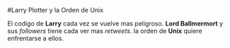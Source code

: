 #Larry Plotter y la Orden de Unix

El codigo de **Larry** cada vez se vuelve mas peligroso.
**Lord Ballmermort** y sus *followers* tiene cada ver mas *retweets*.
la orden de **Unix** quiere enfrentarse a ellos.
